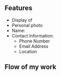 ## Features

- Display of
- Personal photo
- Name:
- Contact Information:
  - Phone Number
  - Email Address
  - Location

## Flow of my work
